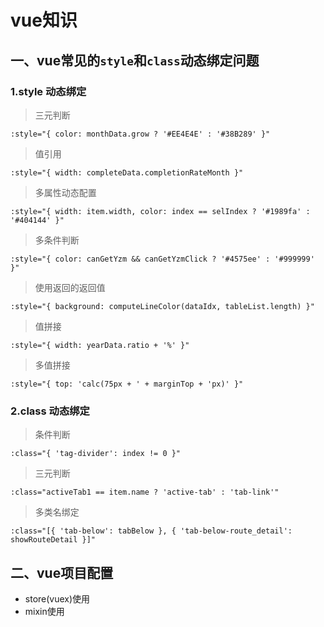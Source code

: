 # vue知识

## 一、vue常见的`style`和`class`动态绑定问题

### 1.style 动态绑定

> 三元判断
```
:style="{ color: monthData.grow ? '#EE4E4E' : '#38B289' }"
```

> 值引用
```
:style="{ width: completeData.completionRateMonth }"
```

> 多属性动态配置
```
:style="{ width: item.width, color: index == selIndex ? '#1989fa' : '#404144' }"
```

> 多条件判断
```
:style="{ color: canGetYzm && canGetYzmClick ? '#4575ee' : '#999999' }"
```

> 使用返回的返回值
```
:style="{ background: computeLineColor(dataIdx, tableList.length) }"
```

> 值拼接
```
:style="{ width: yearData.ratio + '%' }"
```

> 多值拼接
```
:style="{ top: 'calc(75px + ' + marginTop + 'px)' }"
```

### 2.class 动态绑定

> 条件判断
```
:class="{ 'tag-divider': index != 0 }"
```

> 三元判断
```
:class="activeTab1 == item.name ? 'active-tab' : 'tab-link'"
```

> 多类名绑定
```
:class="[{ 'tab-below': tabBelow }, { 'tab-below-route_detail': showRouteDetail }]"
```

## 二、vue项目配置
* store(vuex)使用
* mixin使用
